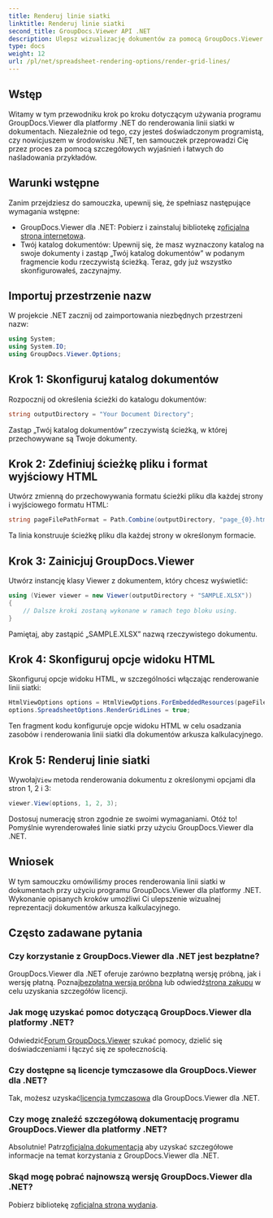 ```yaml
---
title: Renderuj linie siatki
linktitle: Renderuj linie siatki
second_title: GroupDocs.Viewer API .NET
description: Ulepsz wizualizację dokumentów za pomocą GroupDocs.Viewer dla .NET. Renderuj linie siatki bez wysiłku. Wypróbuj bezpłatną wersję próbną już teraz! #Przeglądarka #GroupDocs
type: docs
weight: 12
url: /pl/net/spreadsheet-rendering-options/render-grid-lines/
---
```

## Wstęp
Witamy w tym przewodniku krok po kroku dotyczącym używania programu GroupDocs.Viewer dla platformy .NET do renderowania linii siatki w dokumentach. Niezależnie od tego, czy jesteś doświadczonym programistą, czy nowicjuszem w środowisku .NET, ten samouczek przeprowadzi Cię przez proces za pomocą szczegółowych wyjaśnień i łatwych do naśladowania przykładów.
## Warunki wstępne
Zanim przejdziesz do samouczka, upewnij się, że spełniasz następujące wymagania wstępne:
-  GroupDocs.Viewer dla .NET: Pobierz i zainstaluj bibliotekę z[oficjalna strona internetowa](https://releases.groupdocs.com/viewer/net/).
- Twój katalog dokumentów: Upewnij się, że masz wyznaczony katalog na swoje dokumenty i zastąp „Twój katalog dokumentów” w podanym fragmencie kodu rzeczywistą ścieżką.
Teraz, gdy już wszystko skonfigurowałeś, zaczynajmy.
## Importuj przestrzenie nazw
W projekcie .NET zacznij od zaimportowania niezbędnych przestrzeni nazw:
```csharp
using System;
using System.IO;
using GroupDocs.Viewer.Options;
```
## Krok 1: Skonfiguruj katalog dokumentów
Rozpocznij od określenia ścieżki do katalogu dokumentów:
```csharp
string outputDirectory = "Your Document Directory";
```
Zastąp „Twój katalog dokumentów” rzeczywistą ścieżką, w której przechowywane są Twoje dokumenty.
## Krok 2: Zdefiniuj ścieżkę pliku i format wyjściowy HTML
Utwórz zmienną do przechowywania formatu ścieżki pliku dla każdej strony i wyjściowego formatu HTML:
```csharp
string pageFilePathFormat = Path.Combine(outputDirectory, "page_{0}.html");
```
Ta linia konstruuje ścieżkę pliku dla każdej strony w określonym formacie.
## Krok 3: Zainicjuj GroupDocs.Viewer
Utwórz instancję klasy Viewer z dokumentem, który chcesz wyświetlić:
```csharp
using (Viewer viewer = new Viewer(outputDirectory + "SAMPLE.XLSX"))
{
    // Dalsze kroki zostaną wykonane w ramach tego bloku using.
}
```
Pamiętaj, aby zastąpić „SAMPLE.XLSX” nazwą rzeczywistego dokumentu.
## Krok 4: Skonfiguruj opcje widoku HTML
Skonfiguruj opcje widoku HTML, w szczególności włączając renderowanie linii siatki:
```csharp
HtmlViewOptions options = HtmlViewOptions.ForEmbeddedResources(pageFilePathFormat);
options.SpreadsheetOptions.RenderGridLines = true;
```
Ten fragment kodu konfiguruje opcje widoku HTML w celu osadzania zasobów i renderowania linii siatki dla dokumentów arkusza kalkulacyjnego.
## Krok 5: Renderuj linie siatki
 Wywołaj`View` metoda renderowania dokumentu z określonymi opcjami dla stron 1, 2 i 3:
```csharp
viewer.View(options, 1, 2, 3);
```
Dostosuj numerację stron zgodnie ze swoimi wymaganiami.
Otóż to! Pomyślnie wyrenderowałeś linie siatki przy użyciu GroupDocs.Viewer dla .NET.
## Wniosek
W tym samouczku omówiliśmy proces renderowania linii siatki w dokumentach przy użyciu programu GroupDocs.Viewer dla platformy .NET. Wykonanie opisanych kroków umożliwi Ci ulepszenie wizualnej reprezentacji dokumentów arkusza kalkulacyjnego.
## Często zadawane pytania
### Czy korzystanie z GroupDocs.Viewer dla .NET jest bezpłatne?
 GroupDocs.Viewer dla .NET oferuje zarówno bezpłatną wersję próbną, jak i wersję płatną. Poznaj[bezpłatna wersja próbna](https://releases.groupdocs.com/) lub odwiedź[strona zakupu](https://purchase.groupdocs.com/buy) w celu uzyskania szczegółów licencji.
### Jak mogę uzyskać pomoc dotyczącą GroupDocs.Viewer dla platformy .NET?
 Odwiedzić[Forum GroupDocs.Viewer](https://forum.groupdocs.com/c/viewer/9) szukać pomocy, dzielić się doświadczeniami i łączyć się ze społecznością.
### Czy dostępne są licencje tymczasowe dla GroupDocs.Viewer dla .NET?
 Tak, możesz uzyskać[licencja tymczasowa](https://purchase.groupdocs.com/temporary-license/) dla GroupDocs.Viewer dla .NET.
### Czy mogę znaleźć szczegółową dokumentację programu GroupDocs.Viewer dla platformy .NET?
 Absolutnie! Patrz[oficjalna dokumentacja](https://reference.groupdocs.com/viewer/net/) aby uzyskać szczegółowe informacje na temat korzystania z GroupDocs.Viewer dla .NET.
### Skąd mogę pobrać najnowszą wersję GroupDocs.Viewer dla .NET?
 Pobierz bibliotekę z[oficjalna strona wydania](https://releases.groupdocs.com/viewer/net/).
